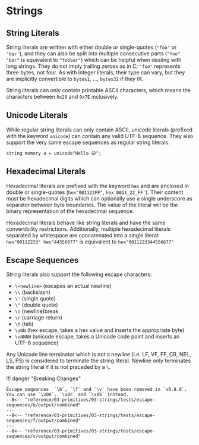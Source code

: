 # Strings

## String Literals

String literals are written with either double or single-quotes (`"foo"` or `'bar'`), and they can also be split into multiple consecutive parts (`"foo" "bar"` is equivalent to `"foobar"`) which can be helpful when dealing with long strings. They do not imply trailing zeroes as in C; `"foo"` represents three bytes, not four. As with integer literals, their type can vary, but they are implicitly convertible to `bytes1`, ..., `bytes32` if they fit.

String literals can only contain printable ASCII characters, which means the characters between `0x20` and `0x7E` inclusively.

## Unicode Literals

While regular string literals can only contain ASCII, unicode literals (prefixed with the keyword `unicode`) can contain any valid UTF-8 sequence. They also support the very same escape sequences as regular string literals.

```solidity
string memory a = unicode"Hello 😃";
```

## Hexadecimal Literals

Hexadecimal literals are prefixed with the keyword `hex` and are enclosed in double or single-quotes (`hex"001122FF"`, `hex'0011_22_FF'`). Their content must be hexadecimal digits which can optionally use a single underscore as separator between byte boundaries. The value of the literal will be the binary representation of the hexadecimal sequence.

Hexadecimal literals behave like string literals and have the same convertibility restrictions. Additionally, multiple hexadecimal literals separated by whitespace are concatenated into a single literal: `hex"00112233" hex"44556677"` is equivalent to `hex"0011223344556677"`

## Escape Sequences

String literals also support the following escape characters:

- `\<newline>` (escapes an actual newline)
- `\\` (backslash)
- `\'` (single quote)
- `\"` (double quote)
- `\n` (newline)break
- `\r` (carriage return)
- `\t` (tab)
- `\xNN` (hex escape, takes a hex value and inserts the appropriate byte)
- `\uNNNN` (unicode escape, takes a Unicode code point and inserts an UTF-8 sequence)

Any Unicode line terminator which is not a newline (i.e. LF, VF, FF, CR, NEL, LS, PS) is considered to terminate the string literal. Newline only terminates the string literal if it is not preceded by a `\`.

!!! danger "Breaking Changes"

    Escape sequences  `\b`, `\f` and `\v` have been removed in `v0.8.0`. You can use `\x08`, `\x0c` and `\x0b` instead.
    --8<-- "reference/03-primitives/03-strings/tests/escape-sequences/b/output/combined"
    ---
    --8<-- "reference/03-primitives/03-strings/tests/escape-sequences/f/output/combined"
    ---
    --8<-- "reference/03-primitives/03-strings/tests/escape-sequences/v/output/combined"
